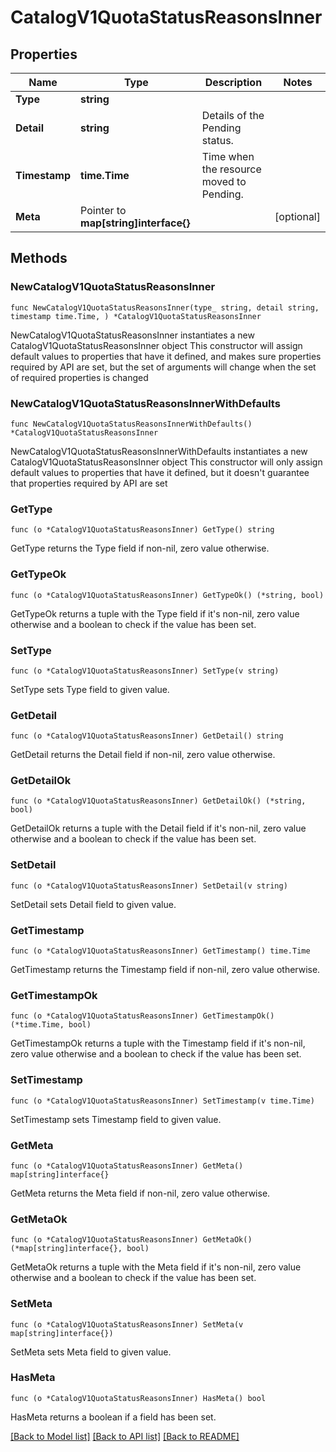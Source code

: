 # CatalogV1QuotaStatusReasonsInner

## Properties

Name | Type | Description | Notes
------------ | ------------- | ------------- | -------------
**Type** | **string** |  | 
**Detail** | **string** | Details of the Pending status. | 
**Timestamp** | **time.Time** | Time when the resource moved to Pending. | 
**Meta** | Pointer to **map[string]interface{}** |  | [optional] 

## Methods

### NewCatalogV1QuotaStatusReasonsInner

`func NewCatalogV1QuotaStatusReasonsInner(type_ string, detail string, timestamp time.Time, ) *CatalogV1QuotaStatusReasonsInner`

NewCatalogV1QuotaStatusReasonsInner instantiates a new CatalogV1QuotaStatusReasonsInner object
This constructor will assign default values to properties that have it defined,
and makes sure properties required by API are set, but the set of arguments
will change when the set of required properties is changed

### NewCatalogV1QuotaStatusReasonsInnerWithDefaults

`func NewCatalogV1QuotaStatusReasonsInnerWithDefaults() *CatalogV1QuotaStatusReasonsInner`

NewCatalogV1QuotaStatusReasonsInnerWithDefaults instantiates a new CatalogV1QuotaStatusReasonsInner object
This constructor will only assign default values to properties that have it defined,
but it doesn't guarantee that properties required by API are set

### GetType

`func (o *CatalogV1QuotaStatusReasonsInner) GetType() string`

GetType returns the Type field if non-nil, zero value otherwise.

### GetTypeOk

`func (o *CatalogV1QuotaStatusReasonsInner) GetTypeOk() (*string, bool)`

GetTypeOk returns a tuple with the Type field if it's non-nil, zero value otherwise
and a boolean to check if the value has been set.

### SetType

`func (o *CatalogV1QuotaStatusReasonsInner) SetType(v string)`

SetType sets Type field to given value.


### GetDetail

`func (o *CatalogV1QuotaStatusReasonsInner) GetDetail() string`

GetDetail returns the Detail field if non-nil, zero value otherwise.

### GetDetailOk

`func (o *CatalogV1QuotaStatusReasonsInner) GetDetailOk() (*string, bool)`

GetDetailOk returns a tuple with the Detail field if it's non-nil, zero value otherwise
and a boolean to check if the value has been set.

### SetDetail

`func (o *CatalogV1QuotaStatusReasonsInner) SetDetail(v string)`

SetDetail sets Detail field to given value.


### GetTimestamp

`func (o *CatalogV1QuotaStatusReasonsInner) GetTimestamp() time.Time`

GetTimestamp returns the Timestamp field if non-nil, zero value otherwise.

### GetTimestampOk

`func (o *CatalogV1QuotaStatusReasonsInner) GetTimestampOk() (*time.Time, bool)`

GetTimestampOk returns a tuple with the Timestamp field if it's non-nil, zero value otherwise
and a boolean to check if the value has been set.

### SetTimestamp

`func (o *CatalogV1QuotaStatusReasonsInner) SetTimestamp(v time.Time)`

SetTimestamp sets Timestamp field to given value.


### GetMeta

`func (o *CatalogV1QuotaStatusReasonsInner) GetMeta() map[string]interface{}`

GetMeta returns the Meta field if non-nil, zero value otherwise.

### GetMetaOk

`func (o *CatalogV1QuotaStatusReasonsInner) GetMetaOk() (*map[string]interface{}, bool)`

GetMetaOk returns a tuple with the Meta field if it's non-nil, zero value otherwise
and a boolean to check if the value has been set.

### SetMeta

`func (o *CatalogV1QuotaStatusReasonsInner) SetMeta(v map[string]interface{})`

SetMeta sets Meta field to given value.

### HasMeta

`func (o *CatalogV1QuotaStatusReasonsInner) HasMeta() bool`

HasMeta returns a boolean if a field has been set.


[[Back to Model list]](../README.md#documentation-for-models) [[Back to API list]](../README.md#documentation-for-api-endpoints) [[Back to README]](../README.md)


